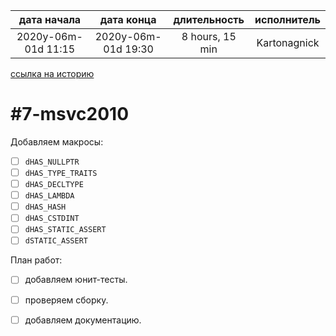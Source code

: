 
| дата начала         |     дата конца      |  длительность   | исполнитель  |  
|:-------------------:|:-------------------:|:---------------:|:------------:|  
| 2020y-06m-01d 11:15 | 2020y-06m-01d 19:30 | 8 hours, 15 min | Kartonagnick |  

[ссылка на историю](../history.md/#v003)  

#7-msvc2010
===========

Добавляем макросы:  
  - [ ] `dHAS_NULLPTR`  
  - [ ] `dHAS_TYPE_TRAITS`  
  - [ ] `dHAS_DECLTYPE`  
  - [ ] `dHAS_LAMBDA`  
  - [ ] `dHAS_HASH`  
  - [ ] `dHAS_CSTDINT`  
  - [ ] `dHAS_STATIC_ASSERT`  
  - [ ] `dSTATIC_ASSERT`  

План работ:  
  - [ ] добавляем юнит-тесты.  
  - [ ] проверяем сборку.  
  - [ ] добавляем документацию.  

